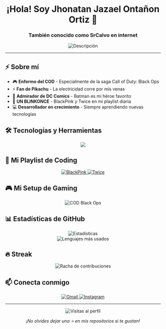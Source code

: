 <h1 align="center">¡Hola! Soy Jhonatan Jazael Ontañon Ortiz 👋</h1>
<h3 align="center">También conocido como <b>SrCalvo</b> en internet</h3>

<p align="center">
  <img src="https://readme-typing-svg.herokuapp.com?font=Fira+Code&pause=1000&color=FFD700&center=true&vCenter=true&width=435&lines=Desarrollador+por+pasión;Fan+de+Pikachu+y+Batman;Amante+de+BlackPink+y+Twice;Jugador+de+COD+Black+Ops" alt="Descripción" />
</p>

---

## ⚡ Sobre mí

- 🎮 **Enfermo del COD** - Especialmente de la saga Call of Duty: Black Ops
- ⚡ **Fan de Pikachu** - La electricidad corre por mis venas
- 🦇 **Admirador de DC Comics** - Batman es mi héroe favorito
- 🎵 **UN BLINKONCE** - BlackPink y Twice en mi playlist diaria
- 💻 **Desarrollador en crecimiento** - Siempre aprendiendo nuevas tecnologías

## 🛠️ Tecnologías y Herramientas

<p align="center">
  <img src="https://skillicons.dev/icons?i=js,html,css,react,nodejs,git,github,vscode&theme=dark" />
</p>

## 🎵 Mi Playlist de Coding

<p align="center">
  <a href="https://open.spotify.com/playlist/37i9dQZF1DX8kP0ioXjxIA?si=afcf3fd37cd64cec" target="_blank">
    <img src="https://img.shields.io/badge/BlackPink-FF69B4?style=for-the-badge&logo=spotify&logoColor=white" alt="BlackPink" />
  </a>
  <a href="https://open.spotify.com/playlist/37i9dQZF1DWYlCv3D85m6m?si=8f03dd79c5cb4e3e" target="_blank">
    <img src="https://img.shields.io/badge/Twice-9B59B6?style=for-the-badge&logo=spotify&logoColor=white" alt="Twice" />
  </a>
</p>

## 🎮 Mi Setup de Gaming

<p align="center">
  <img src="https://img.shields.io/badge/Call_of_Duty_Black_Ops-000000?style=for-the-badge&logo=callofduty&logoColor=white" alt="COD Black Ops" />
</p>

## 📊 Estadísticas de GitHub

<p align="center">
  <img src="https://github-readme-stats.vercel.app/api?username=SrCalvo&show_icons=true&theme=radical" alt="Estadísticas" />
  <br>
  <img src="https://github-readme-stats.vercel.app/api/top-langs/?username=SrCalvo&layout=compact&theme=radical" alt="Lenguajes más usados" />
</p>

## 🔥 Streak

<p align="center">
  <img src="https://github-readme-streak-stats.herokuapp.com/?user=SrCalvo&theme=radical" alt="Racha de contribuciones" />
</p>

## 📫 Conecta conmigo

<p align="center">
  <a href="j.jazael11@hotmail.com">
    <img src="https://img.shields.io/badge/Gmail-D14836?style=for-the-badge&logo=gmail&logoColor=white" alt="Gmail" />
<a href="https://www.instagram.com/jazael_ontanon" target="_blank">
  <img src="https://img.shields.io/badge/Instagram-E1306C?style=for-the-badge&logo=instagram&logoColor=white" alt="Instagram" />
</a>

</p>

---

<p align="center">
  <img src="https://komarev.com/ghpvc/?username=SrCalvo&color=blueviolet&style=flat" alt="Visitas al perfil" />
</p>

<p align="center">
  <i>¡No olvides dejar una ⭐ en mis repositorios si te gustan!</i>
</p>
